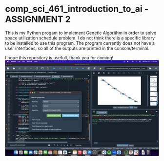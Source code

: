 # comp_sci_461_introduction_to_ai - ASSIGNMENT 2

This is my Python progam to implement Genetic Algorithm in order to solve space utilization schedule problem. I do not think there is a specific library to be installed to use this program. The program currently does not have a user interfaces, so all of the outputs are printed in the console/terminal.

I hope this repository is usefull, thank you for coming!
![Screenshot](exampleImage.png)
